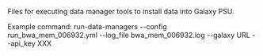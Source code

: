 Files for executing data manager tools to install data into Galaxy PSU.

Example command:
run-data-managers --config run_bwa_mem_006932.yml --log_file bwa_mem_006932.log --galaxy URL --api_key XXX


